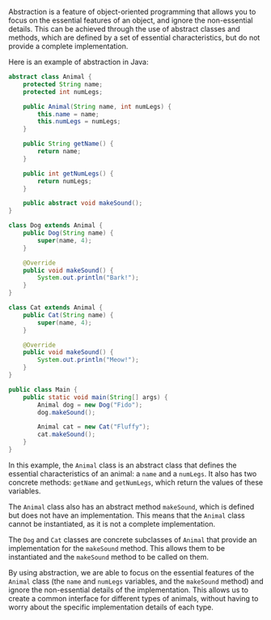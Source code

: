 Abstraction is a feature of object-oriented programming that allows you to focus on the essential features of an object, and ignore the non-essential details. This can be achieved through the use of abstract classes and methods, which are defined by a set of essential characteristics, but do not provide a complete implementation.

Here is an example of abstraction in Java:

```java
abstract class Animal {
    protected String name;
    protected int numLegs;

    public Animal(String name, int numLegs) {
        this.name = name;
        this.numLegs = numLegs;
    }

    public String getName() {
        return name;
    }

    public int getNumLegs() {
        return numLegs;
    }

    public abstract void makeSound();
}

class Dog extends Animal {
    public Dog(String name) {
        super(name, 4);
    }

    @Override
    public void makeSound() {
        System.out.println("Bark!");
    }
}

class Cat extends Animal {
    public Cat(String name) {
        super(name, 4);
    }

    @Override
    public void makeSound() {
        System.out.println("Meow!");
    }
}

public class Main {
    public static void main(String[] args) {
        Animal dog = new Dog("Fido");
        dog.makeSound();

        Animal cat = new Cat("Fluffy");
        cat.makeSound();
    }
}

```

In this example, the `Animal` class is an abstract class that defines the essential characteristics of an animal: a `name` and a `numLegs`. It also has two concrete methods: `getName` and `getNumLegs`, which return the values of these variables.

The `Animal` class also has an abstract method `makeSound`, which is defined but does not have an implementation. This means that the `Animal` class cannot be instantiated, as it is not a complete implementation.

The `Dog` and `Cat` classes are concrete subclasses of `Animal` that provide an implementation for the `makeSound` method. This allows them to be instantiated and the `makeSound` method to be called on them.

By using abstraction, we are able to focus on the essential features of the `Animal` class (the `name` and `numLegs` variables, and the `makeSound` method) and ignore the non-essential details of the implementation. This allows us to create a common interface for different types of animals, without having to worry about the specific implementation details of each type.